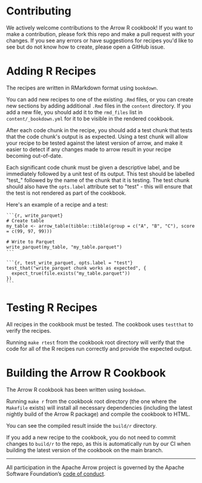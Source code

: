 # Contributing

We actively welcome contributions to the Arrow R cookbook!  If you want to make a contribution, please fork this repo and make a pull request with your changes.  If you see any errors or have suggestions for recipes you'd like to see but do not know how to create, please open a GitHub issue.

# Adding R Recipes

The recipes are written in RMarkdown format using `bookdown`.

You can add new recipes to one of the existing ``.Rmd`` files, or you can create new sections by adding additional ``.Rmd`` files in the `content` directory.  If you add a new file, you should add it to the `rmd_files` list in `content/_bookdown.yml` for it to be visible in the rendered cookbook.

After each code chunk in the recipe, you should add a test chunk that tests that the code chunk's output is as expected.  Using a test chunk will allow your recipe to be tested against the latest version of arrow, and make it easier to detect if any changes made to arrow result in your recipe becoming out-of-date.

Each significant code chunk must be given a descriptive label, and be immediately followed by a unit test of its output.  This test should be labelled "test_" followed by the name of the chunk that it is testing.  The test chunk should also have the `opts.label` attribute set to "test" - this will ensure that the test is not rendered as part of the cookbook.

Here's an example of a recipe and a test:

~~~
```{r, write_parquet}
# Create table
my_table <- arrow_table(tibble::tibble(group = c("A", "B", "C"), score = c(99, 97, 99)))

# Write to Parquet
write_parquet(my_table, "my_table.parquet")
```

```{r, test_write_parquet, opts.label = "test"}
test_that("write_parquet chunk works as expected", {
  expect_true(file.exists("my_table.parquet"))
})
```
~~~

# Testing R Recipes

All recipes in the cookbook must be tested. The cookbook uses `testthat` to verify the recipes.

Running ``make rtest`` from the cookbook root directory will verify that the code for all of the R recipes run correctly and provide the expected output.

# Building the Arrow R Cookbook

The Arrow R cookbook has been written using `bookdown`.

Running ``make r`` from the cookbook root directory (the one where the ``Makefile`` exists) will install all necessary dependencies (including the latest nightly build of the Arrow R package) and compile the cookbook to HTML.

You can see the compiled result inside the ``build/r`` directory.

If you add a new recipe to the cookbook, you do not need to commit changes to `build/r` to the repo, as this is automatically run by our CI when building the latest version of the cookbook on the main branch.

------------------------------------------------------------------------

All participation in the Apache Arrow project is governed by the Apache
Software Foundation’s [code of
conduct](https://www.apache.org/foundation/policies/conduct.html).
